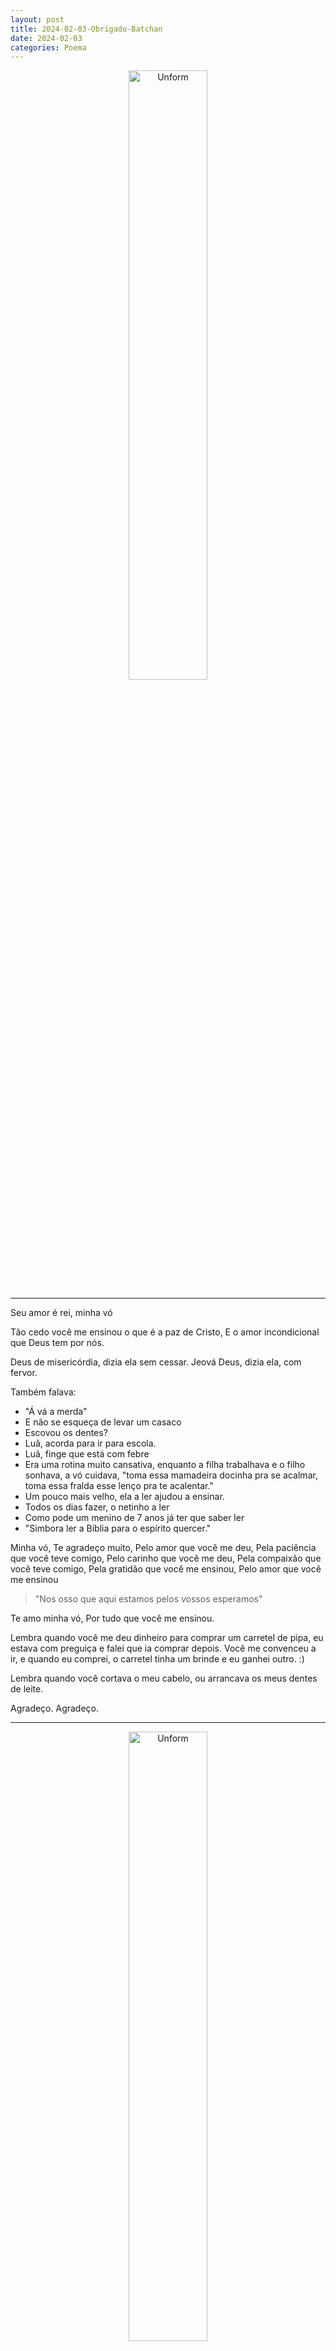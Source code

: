 ```yaml
---
layout: post
title: 2024-02-03-Obrigado-Batchan
date: 2024-02-03
categories: Poema
---
```


<p align="center">
<img src="{{ site.baseurl }}/images/2024-02-03-Obrigado-Batchan.jpeg" 
height="50%" width="50%" alt="Unform" />
</p>




---

Seu amor é rei, minha vó

Tão cedo você me ensinou o que é a paz de Cristo,
E o amor incondicional que Deus tem por nós.

Deus de misericórdia, dizia ela sem cessar.
Jeová Deus, dizia ela, com fervor.

Também falava:

* "Á vá a merda"
* E não se esqueça de levar um casaco
* Escovou os dentes?
* Luã, acorda para ir para escola.
* Luã, finge que está com febre
* Era uma rotina muito cansativa, enquanto a filha trabalhava e o filho sonhava, a vó cuidava, "toma essa mamadeira docinha pra se acalmar, toma essa fralda esse lenço pra te acalentar."
* Um pouco mais velho, ela a ler ajudou a ensinar.
* Todos os dias fazer, o netinho a ler
* Como pode um menino de 7 anos já ter que saber ler
* "Simbora ler a Bíblia para o espírito quercer."

Minha vó,
Te agradeço muito,
Pelo amor que você me deu,
Pela paciência que você teve comigo,
Pelo carinho que você me deu,
Pela compaixão que você teve comigo,
Pela gratidão que você me ensinou,
Pelo amor que você me ensinou

> "Nos osso que aqui estamos pelos vossos esperamos"

Te amo minha vó,
Por tudo que você me ensinou.

Lembra quando você me deu dinheiro para comprar um carretel de pipa, eu estava com preguiça e falei que ia comprar depois.
Você me convenceu a ir, e quando eu comprei, o carretel tinha um brinde e eu ganhei outro. :)

Lembra quando você cortava o meu cabelo, ou arrancava os meus dentes de leite.

Agradeço.
Agradeço.

---

<p align="center">
<img strc="{{ site.baseurl }}/images/2024-02-03-Obrigado-Batchan-2.jpeg" 
height="50%" width="50%" alt="Unform" />
</p>


